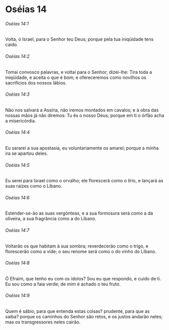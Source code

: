 # Oséias 14

###### Oséias 14:1

Volta, ó Israel, para o Senhor teu Deus; porque pela tua iniqüidade tens caído.

###### Oséias 14:2

Tomai convosco palavras, e voltai para o Senhor; dizei-lhe: Tira toda a iniqüidade, e aceita o que é bom; e ofereceremos como novilhos os sacrifícios dos nossos lábios.

###### Oséias 14:3

Não nos salvará a Assíria, não iremos montados em cavalos; e à obra das nossas mãos já não diremos: Tu és o nosso Deus; porque em ti o órfão acha a misericórdia.

###### Oséias 14:4

Eu sararei a sua apostasia, eu voluntariamente os amarei; porque a minha ira se apartou deles.

###### Oséias 14:5

Eu serei para Israel como o orvalho; ele florescerá como o lírio, e lançará as suas raízes como o Líbano.

###### Oséias 14:6

Estender-se-ão as suas vergônteas, e a sua formosura será como a da oliveira, a sua fragrância como a do Líbano.

###### Oséias 14:7

Voltarão os que habitam à sua sombra; reverdecerão como o trigo, e florescerão como a vide; o seu renome será como o do vinho do Líbano.

###### Oséias 14:8

Ó Efraim, que tenho eu com os ídolos? Sou eu que respondo, e cuido de ti. Eu sou como a faia verde; de mim é achado o teu fruto.

###### Oséias 14:9

Quem é sábio, para que entenda estas coisas? prudente, para que as saiba? porque os caminhos do Senhor são retos, e os justos andarão neles; mas os transgressores neles cairão.

